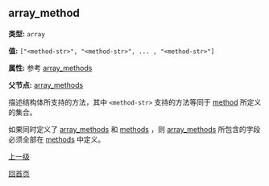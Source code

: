 array_method
----------

**类型:** `array`

**值:** `["<method-str>", "<method-str>", ... , "<method-str>"]`

**属性:** 参考 [array_methods](array_methods.md)

**父节点:** [array_methods](array_methods.md)

描述结构体所支持的方法，其中 `<method-str>` 支持的方法等同于 [method](method.md) 所定义的集合。

如果同时定义了 [array_methods](jsoncgen/array_methods.md) 和 [methods](methods.md) ，则 [array_methods](array_methods.md) 所包含的字段必须全部在 [methods](methods.md) 中定义。

[上一级](../jsoncgen.md)

[回首页](../../index.md)